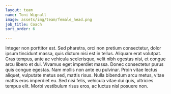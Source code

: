 ```yaml
---
layout: team
name: Toni Wignall
image: assets/img/team/female_head.png
job_title: Coach
sort_order: 6

---
```


Integer non porttitor est. Sed pharetra, orci non pretium consectetur, dolor ipsum tincidunt massa, quis dictum nisi est in tellus. Aliquam erat volutpat. Cras tempus, ante ac vehicula scelerisque, velit nibh egestas nisi, et congue arcu libero et dui. Vivamus eget imperdiet massa. Donec consectetur purus quis congue egestas. Nam mollis non ante eu pulvinar. Proin vitae lectus aliquet, vulputate metus sed, mattis risus. Nulla bibendum arcu metus, vitae mattis eros imperdiet eu. Sed nisi felis, vehicula vitae dui quis, ultricies tempus elit. Morbi vestibulum risus eros, ac luctus nisl posuere non.
